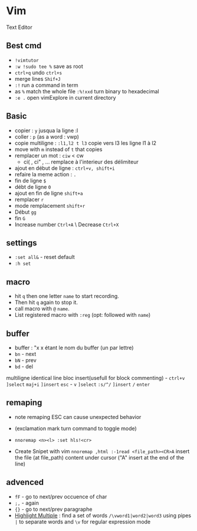 
# Vim

Text Editor

Best cmd
---
- `!vimtutor`
- `:w !sudo tee %` save as root
- `ctrl+q` undo `ctrl+s`
- merge lines `Shif+J`
- `:!` run a command in term
- as `%` match the whole file `:%!xxd` turn binary to hexadecimal
- `:e .` open vimExplore in current directory

Basic
---
- copier : `y`  jusqua la ligne :l
- coller : `p` (as a word : vwp)
- copie multiligne : `:l1,l2 t l3`  copie vers l3 les ligne l1 à l2
- move with `m` instead of `t` that copies
- remplacer un mot : `ciw` < cw
	- ci( , ci" , ... remplace à l'interieur des délimiteur
- ajout en début de ligne : `ctrl+v, shift+i`
- refaire la meme action : `.`
- fin de ligne `$`
- débt de ligne `0`
- ajout en fin de ligne `shift+a`
- remplacer `r`
- mode remplacement `shift+r`
- Début `gg`
- fin `G`
- Increase number `Ctrl+A` \ Decrease `Ctrl+X`

settings
---
- `:set all&`   - reset default
- `:h set`

macro
---
- hit `q` then one letter `name` to start recording. 
- Then hit `q` again to stop it.
- call macro with `@` `name`.
- List registered macro with `:reg` (opt: followed with `name`)


buffer
---
- buffer : "x  x étant le nom du buffer (un par lettre) 
- `bn` - next
- `bN` - prev
- `bd` - del

multiligne identical line bloc insert(usefull for block commenting)
    - `ctrl+v` `]select` `maj+i` `]insert` `esc`
    - `v` `]select` `:s/^/` `]insert` `/` `enter`

remaping
---
- note remaping ESC can cause unexpected behavior
- (exclamation mark turn command to toggle mode)
- `nnoremap <n><l> :set hls!<cr>`
	
- Create Snipet with vim
`nnoremap ,html :-1read <file_path><CR>A` insert the file (at file_path) content under cursor ("A" insert at the end of the line)
	
advenced
---
- `fF` - go to next/prev occuence of char
- `;,` - again
- `{}` - go to next/prev paragraphe
- [Highlight Multiple] : find a set of words
`/\vword1|word2|word3` using pipes `|` to separate words and `\v` for regular expression mode

[Highlight Multiple]: https://stackoverflow.com/a/28875606

